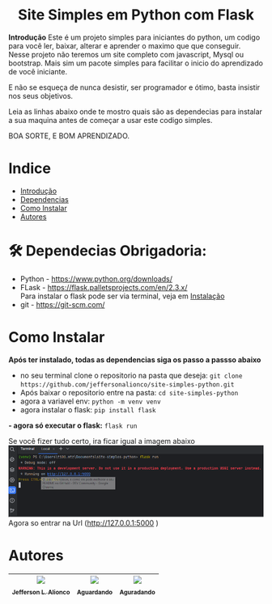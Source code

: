 # <h1 align="center"> Site Simples em Python com Flask </h1>

 **Introdução**
    Este é um projeto simples para iniciantes do python, um codigo para você ler, baixar, alterar e aprender o maximo que que conseguir. Nesse projeto não teremos um site completo com javascript, Mysql ou bootstrap. Mais sim um pacote simples para facilitar o inicio do aprendizado de você iniciante.

E não se esqueça de nunca desistir, ser programador e ótimo, basta insistir nos seus objetivos.

Leia as linhas abaixo onde te mostro quais são as dependecias para instalar a sua maquina antes de começar a usar este codigo simples.

BOA SORTE, E BOM APRENDIZADO.

# Indice
* [Introdução](#h1-aligncenter-site-simples-em-python-com-flask-h1)
* [Dependencias](#-dependecias-obrigadoria-)
* [Como Instalar](#como-instalar)
* [Autores](#autores)

# 🛠 Dependecias Obrigadoria: 

- Python - <a> https://www.python.org/downloads/ </a>
- FLask - <a> https://flask.palletsprojects.com/en/2.3.x/ </a>
    <br> Para instalar o flask pode ser via terminal, veja em [Instalação](#como-instalar)
- git - <a> https://git-scm.com/ </a>


# Como Instalar

**Após ter instalado, todas as dependencias siga os passo a passso abaixo**

* no seu terminal clone o repositorio na pasta que deseja:  ```git clone https://github.com/jeffersonalionco/site-simples-python.git```
* Após baixar o repositorio entre na pasta: `cd site-simples-python`
* agora a variavel env: `python -m venv venv`
* agora instalar o flask: `pip install flask`

**- agora só executar o flask:** `flask run`

Se você fizer tudo certo, ira ficar igual a imagem abaixo
![Execução do flask](./tutorial/flask_run.png) 
Agora so entrar na Url (http://127.0.0.1:5000 )




# Autores
| [<img loading="lazy" src="https://scontent-gru2-2.xx.fbcdn.net/v/t39.30808-6/273837211_1382505092209828_5737095710214054058_n.jpg?_nc_cat=105&cb=99be929b-59f725be&ccb=1-7&_nc_sid=09cbfe&_nc_eui2=AeFQU7VM50Jn5INmhEMbCu80FN52wLNAvk4U3nbAs0C-ThvmrbiCSKciDh-7U3q8WGIEdt_5FFlGDQjSGvm-MLzf&_nc_ohc=usoYBlwCebQAX_V9CW2&_nc_ht=scontent-gru2-2.xx&oh=00_AfDrZyGnUxR_OmStTnfKTDsimxz0UTjHjkWT2wKtS0aSvg&oe=64CEAFA2" width=115><br><sub>Jefferson L. Alionco</sub>]() | [<img loading="lazy" src="https://img.freepik.com/fotos-gratis/respingo-colorido-abstrato-3d-background-generativo-ai-background_60438-2509.jpg?w=996&t=st=1690896624~exp=1690897224~hmac=bb555879a9d18f013566ddfa17279bb19215940abadce4c5948114dd1f23ef57" width=115><br><sub>Aguardando</sub>](https://images.freeimages.com/fic/images/icons/573/must_have/256/user.png) | [<img loading="lazy" src="https://img.freepik.com/fotos-gratis/respingo-colorido-abstrato-3d-background-generativo-ai-background_60438-2509.jpg?w=996&t=st=1690896624~exp=1690897224~hmac=bb555879a9d18f013566ddfa17279bb19215940abadce4c5948114dd1f23ef57" width=115><br><sub>Aguradando</sub>]() |
|:-------------------------------------------------------------------------------------------------------------:|:-----------------------------------------------------------------------------------------------------:|:-----------------------------------------------------------------------------------------------:|